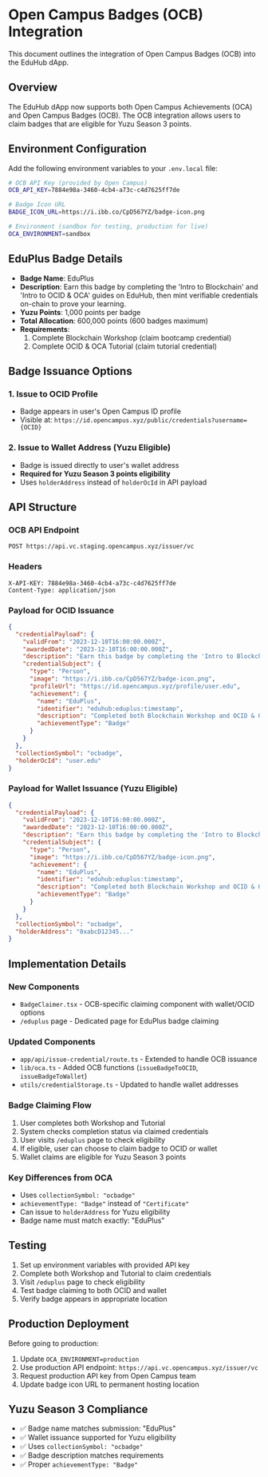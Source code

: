 # Open Campus Badges (OCB) Integration

This document outlines the integration of Open Campus Badges (OCB) into the EduHub dApp.

## Overview

The EduHub dApp now supports both Open Campus Achievements (OCA) and Open Campus Badges (OCB). The OCB integration allows users to claim badges that are eligible for Yuzu Season 3 points.

## Environment Configuration

Add the following environment variables to your `.env.local` file:

```bash
# OCB API Key (provided by Open Campus)
OCB_API_KEY=7884e98a-3460-4cb4-a73c-c4d7625ff7de

# Badge Icon URL
BADGE_ICON_URL=https://i.ibb.co/CpD567YZ/badge-icon.png

# Environment (sandbox for testing, production for live)
OCA_ENVIRONMENT=sandbox
```

## EduPlus Badge Details

- **Badge Name**: EduPlus
- **Description**: Earn this badge by completing the 'Intro to Blockchain' and 'Intro to OCID & OCA' guides on EduHub, then mint verifiable credentials on-chain to prove your learning.
- **Yuzu Points**: 1,000 points per badge
- **Total Allocation**: 600,000 points (600 badges maximum)
- **Requirements**: 
  1. Complete Blockchain Workshop (claim bootcamp credential)
  2. Complete OCID & OCA Tutorial (claim tutorial credential)

## Badge Issuance Options

### 1. Issue to OCID Profile
- Badge appears in user's Open Campus ID profile
- Visible at: `https://id.opencampus.xyz/public/credentials?username={OCID}`

### 2. Issue to Wallet Address (Yuzu Eligible)
- Badge is issued directly to user's wallet address
- **Required for Yuzu Season 3 points eligibility**
- Uses `holderAddress` instead of `holderOcId` in API payload

## API Structure

### OCB API Endpoint
```
POST https://api.vc.staging.opencampus.xyz/issuer/vc
```

### Headers
```
X-API-KEY: 7884e98a-3460-4cb4-a73c-c4d7625ff7de
Content-Type: application/json
```

### Payload for OCID Issuance
```json
{
  "credentialPayload": {
    "validFrom": "2023-12-10T16:00:00.000Z",
    "awardedDate": "2023-12-10T16:00:00.000Z",
    "description": "Earn this badge by completing the 'Intro to Blockchain' and 'Intro to OCID & OCA' guides on EduHub, then mint verifiable credentials on-chain to prove your learning.",
    "credentialSubject": {
      "type": "Person",
      "image": "https://i.ibb.co/CpD567YZ/badge-icon.png",
      "profileUrl": "https://id.opencampus.xyz/profile/user.edu",
      "achievement": {
        "name": "EduPlus",
        "identifier": "eduhub:eduplus:timestamp",
        "description": "Completed both Blockchain Workshop and OCID & OCA Tutorial on EduHub",
        "achievementType": "Badge"
      }
    }
  },
  "collectionSymbol": "ocbadge",
  "holderOcId": "user.edu"
}
```

### Payload for Wallet Issuance (Yuzu Eligible)
```json
{
  "credentialPayload": {
    "validFrom": "2023-12-10T16:00:00.000Z",
    "awardedDate": "2023-12-10T16:00:00.000Z",
    "description": "Earn this badge by completing the 'Intro to Blockchain' and 'Intro to OCID & OCA' guides on EduHub, then mint verifiable credentials on-chain to prove your learning.",
    "credentialSubject": {
      "type": "Person",
      "image": "https://i.ibb.co/CpD567YZ/badge-icon.png",
      "achievement": {
        "name": "EduPlus",
        "identifier": "eduhub:eduplus:timestamp",
        "description": "Completed both Blockchain Workshop and OCID & OCA Tutorial on EduHub",
        "achievementType": "Badge"
      }
    }
  },
  "collectionSymbol": "ocbadge",
  "holderAddress": "0xabcD12345..."
}
```

## Implementation Details

### New Components
- `BadgeClaimer.tsx` - OCB-specific claiming component with wallet/OCID options
- `/eduplus` page - Dedicated page for EduPlus badge claiming

### Updated Components
- `app/api/issue-credential/route.ts` - Extended to handle OCB issuance
- `lib/oca.ts` - Added OCB functions (`issueBadgeToOCID`, `issueBadgeToWallet`)
- `utils/credentialStorage.ts` - Updated to handle wallet addresses

### Badge Claiming Flow
1. User completes both Workshop and Tutorial
2. System checks completion status via claimed credentials
3. User visits `/eduplus` page to check eligibility
4. If eligible, user can choose to claim badge to OCID or wallet
5. Wallet claims are eligible for Yuzu Season 3 points

### Key Differences from OCA
- Uses `collectionSymbol: "ocbadge"`
- `achievementType: "Badge"` instead of `"Certificate"`
- Can issue to `holderAddress` for Yuzu eligibility
- Badge name must match exactly: "EduPlus"

## Testing

1. Set up environment variables with provided API key
2. Complete both Workshop and Tutorial to claim credentials
3. Visit `/eduplus` page to check eligibility
4. Test badge claiming to both OCID and wallet
5. Verify badge appears in appropriate location

## Production Deployment

Before going to production:
1. Update `OCA_ENVIRONMENT=production`
2. Use production API endpoint: `https://api.vc.opencampus.xyz/issuer/vc`
3. Request production API key from Open Campus team
4. Update badge icon URL to permanent hosting location

## Yuzu Season 3 Compliance

- ✅ Badge name matches submission: "EduPlus"
- ✅ Wallet issuance supported for Yuzu eligibility
- ✅ Uses `collectionSymbol: "ocbadge"`
- ✅ Badge description matches requirements
- ✅ Proper `achievementType: "Badge"`
